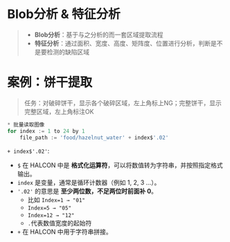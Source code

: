 # Blob分析 & 特征分析

> - **Blob分析**：基于与之分析的而一套区域提取流程
> - **特征分析**：通过面积、宽度、高度、矩阵度、位置进行分析，判断是不是要检测的缺陷区域

# 案例：饼干提取

> 任务：对破碎饼干，显示各个破碎区域，左上角标上NG；完整饼干，显示完整区域，左上角标注OK

```python
* 批量读取图像
for index := 1 to 24 by 1
	file_path := 'food/hazelnut_water' + index$'.02'
```

`+ index$'.02'`:

- `$` 在 HALCON 中是 **格式化运算符**，可以将数值转为字符串，并按照指定格式输出。
- `index` 是变量，通常是循环计数器（例如 1, 2, 3 ...）。
- `'.02'` 的意思是 **至少两位数，不足两位时前面补 0**。
  - 比如 `Index=1 → "01"`
  - `Index=5 → "05"`
  - `Index=12 → "12"`
  - `.`代表数值宽度的起始符
- `+` 在 HALCON 中用于字符串拼接。